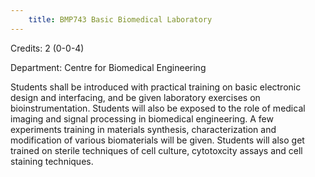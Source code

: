 ```yaml
---
    title: BMP743 Basic Biomedical Laboratory
---
```

Credits: 2 (0-0-4)

Department: Centre for Biomedical Engineering

Students shall be introduced with practical training on basic electronic design and interfacing, and be given laboratory exercises on bioinstrumentation. Students will also be exposed to the role of medical imaging and signal processing in biomedical engineering. A few experiments training in materials synthesis, characterization and modification of various biomaterials will be given. Students will also get trained on sterile techniques of cell culture, cytotoxcity assays and cell staining techniques.